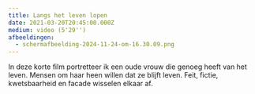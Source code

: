 ```yaml
---
title: Langs het leven lopen
date: 2021-03-20T20:45:00.000Z
medium: video (5'29'')
afbeeldingen:
  - schermafbeelding-2024-11-24-om-16.30.09.png
---
```

In deze korte film portretteer ik een oude vrouw die genoeg heeft van het leven. Mensen om haar heen willen dat ze blijft leven. Feit, fictie, kwetsbaarheid en facade wisselen elkaar af.
